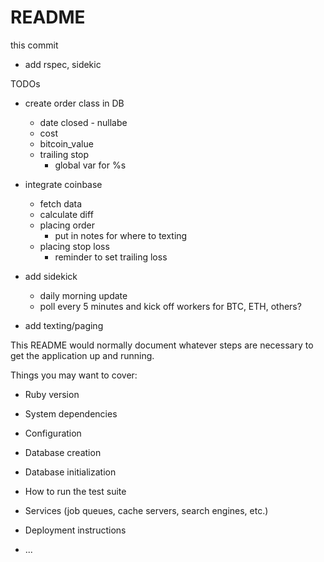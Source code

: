 # README

this commit 
- add rspec, sidekic


TODOs
- create order class in DB
  - date closed - nullabe
  - cost
  - bitcoin_value
  - trailing stop
    - global var for %s

- integrate coinbase
  - fetch data
  - calculate diff
  - placing order
    - put in notes for where to texting
  - placing stop loss
    - reminder to set trailing loss

- add sidekick
  - daily morning update
  - poll every 5 minutes and kick off workers for BTC, ETH, others?

- add texting/paging


This README would normally document whatever steps are necessary to get the
application up and running.

Things you may want to cover:

* Ruby version

* System dependencies

* Configuration

* Database creation

* Database initialization

* How to run the test suite

* Services (job queues, cache servers, search engines, etc.)

* Deployment instructions

* ...
